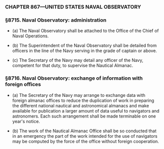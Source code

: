 ### **CHAPTER 867—UNITED STATES NAVAL OBSERVATORY**

### §8715. Naval Observatory: administration
* (a) The Naval Observatory shall be attached to the Office of the Chief of Naval Operations.

* (b) The Superintendent of the Naval Observatory shall be detailed from officers in the line of the Navy serving in the grade of captain or above.

* (c) The Secretary of the Navy may detail any officer of the Navy, competent for that duty, to supervise the Nautical Almanac.

### §8716. Naval Observatory: exchange of information with foreign offices
* (a) The Secretary of the Navy may arrange to exchange data with foreign almanac offices to reduce the duplication of work in preparing the different national nautical and astronomical almanacs and make available for publication a larger amount of data useful to navigators and astronomers. Each such arrangement shall be made terminable on one year's notice.

* (b) The work of the Nautical Almanac Office shall be so conducted that in an emergency the part of the work intended for the use of navigators may be computed by the force of the office without foreign cooperation.